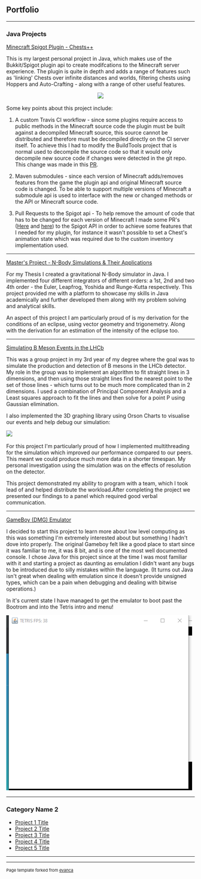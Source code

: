 ## Portfolio

---

### Java Projects 

[Minecraft Spigot Plugin - Chests++](https://github.com/JamesPeters98/ChestsPlusPlus)

This is my largest personal project in Java, which makes use of the Bukkit/Spigot plugin api to create modifcations to the Minecraft server experience. The plugin is quite in depth and adds a range of features such as 'linking' Chests over infinite distances and worlds, filtering chests using Hoppers and Auto-Crafting - along with a range of other useful features.

<p align="center">
<img src="https://camo.githubusercontent.com/3ca42289c124bad4db92f273e1c057ff65ee247e/68747470733a2f2f692e696d6775722e636f6d2f543143713674382e706e67"/>
</p>

Some key points about this project include:

1. A custom Travis CI workflow - since some plugins require access to public methods in the Minecraft source code the plugin must be built against a decompiled Minecraft source, this source cannot be distributed and therefore must be decompiled directly on the CI server itself. To achieve this I had to modify the BuildTools project that is normal used to decompile the source code so that it would only decompile new source code if changes were detected in the git repo. This change was made in this [PR](https://hub.spigotmc.org/stash/projects/SPIGOT/repos/buildtools/commits/19d26b6581b57fdb0b75577c32fd525c4371860e).

2. Maven submodules - since each version of Minecraft adds/removes features from the game the plugin api and original Minecraft source code is changed. To be able to support multiple versions of Minecraft a submodule api is used to interface with the new or changed methods or the API or Minecraft source code. 

3. Pull Requests to the Spigot api - To help remove the amount of code that has to be changed for each version of Minecraft I made some PR's ([Here](https://hub.spigotmc.org/stash/projects/SPIGOT/repos/craftbukkit/commits/8fb65851f12f78c26ca979377370395e64c8a61f) and [here](https://hub.spigotmc.org/stash/projects/SPIGOT/repos/bukkit/commits/eeb1042f1ac356cc989dd1c4e35b37ee0ab93891)) to the Spigot API in order to achieve some features that I needed for my plugin, for instance it wasn't possible to set a Chest's animation state which was required due to the custom inventory implementation used.

---
[Master's Project - N-Body Simulations & Their Applications](https://github.com/JamesPeters98/Java-NBody-Simulation)

For my Thesis I created a gravitational N-Body simulator in Java. I implemented four different integrators of different orders: a 1st, 2nd and two 4th order - the Euler, Leapfrog, Yoshida and Runge-Kutta respectively. This project provided me with a platform to showcase my skills in Java academically and further developed them along with my problem solving and analytical skills. 

An aspect of this project I am particularly proud of is my derivation for the conditions of an eclipse, using vector geometry and trigonemetry. Along with the derivation for an estimation of the intensity of the eclipse too.

---
[Simulating B Meson Events in the LHCb](https://github.com/JamesPeters98/PHYS488-Project)

This was a group project in my 3rd year of my degree where the goal was to simulate the production and detection of B mesons in the LHCb detector. My role in the group was to implement an algorithm to fit straight lines in 3 dimensions, and then using those straight lines find the nearest point to the set of those lines - which turns out to be much more complicated than in 2 dimensions. I used a combination of Principal Component Analysis and a Least squares approach to fit the lines and then solve for a point P using Gaussian elimination.

I also implemented the 3D graphing library using Orson Charts to visualise our events and help debug our simulation:

<img src="https://i.imgur.com/ohexefc.gif"/>

For this project I'm particularly proud of how I implemented multithreading for the simulation which improved our performance compared to our peers. This meant we could produce much more data in a shorter timespan. My personal investigation using the simulation was on the effects of resolution on the detector.

This project demonstrated my ability to program with a team, which I took lead of and helped distribute the workload.After completing the project we presented our findings to a panel which required good verbal communication.

---
[GameBoy (DMG) Emulator](https://github.com/JamesPeters98/JavaGameboyEmulator)

I decided to start this project to learn more about low level computing as this was something I'm extremely interested about but something I hadn't dove into properly. The original Gameboy felt like a good place to start since it was familiar to me, it was 8 bit, and is one of the most well documented console. I chose Java for this project since at the time I was most familiar with it and starting a project as daunting as emulation I didn't want any bugs to be introduced due to silly mistakes within the language. (It turns out Java isn't great when dealing with emulation since it doesn't provide unsigned types, which can be a pain when debugging and dealing with bitwise operations.)

In it's current state I have managed to get the emulator to boot past the Bootrom and into the Tetris intro and menu!

<img src="https://raw.githubusercontent.com/JamesPeters98/JavaGameboyEmulator/master/images/GameBoyEmu.gif"/>

---

### Category Name 2

- [Project 1 Title](http://example.com/)
- [Project 2 Title](http://example.com/)
- [Project 3 Title](http://example.com/)
- [Project 4 Title](http://example.com/)
- [Project 5 Title](http://example.com/)

---




---
<p style="font-size:11px">Page template forked from <a href="https://github.com/evanca/quick-portfolio">evanca</a></p>
<!-- Remove above link if you don't want to attibute -->
